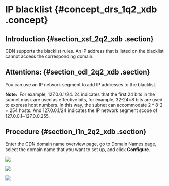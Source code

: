 # IP blacklist {#concept_drs_1q2_xdb .concept}

## Introduction {#section_xsf_2q2_xdb .section}

CDN supports the blacklist rules. An IP address that is listed on the blacklist cannot access the corresponding domain.

## Attentions: {#section_odl_2q2_xdb .section}

You can use an IP network segment to add IP addresses to the blacklist.

**Note:**  For example, 127.0.0.1/24. 24 indicates that the first 24 bits in the subnet mask are used as effective bits, for example, 32-24=8 bits are used to express host numbers. In this way, the subnet can accommodate 2 ^ 8-2 = 254 hosts. And 127.0.0.1/24 indicates the IP network segment scope of 127.0.0.1~127.0.0.255.

## Procedure {#section_i1n_2q2_xdb .section}

Enter the CDN domain name overview page, go to Domain Names page, select the domain name that you want to set up, and click **Configure**.

![](http://static-aliyun-doc.oss-cn-hangzhou.aliyuncs.com/assets/img/5153/3469_en-US.png)

![](http://static-aliyun-doc.oss-cn-hangzhou.aliyuncs.com/assets/img/5153/3470_en-US.png)

![](http://static-aliyun-doc.oss-cn-hangzhou.aliyuncs.com/assets/img/5153/3471_en-US.png)

